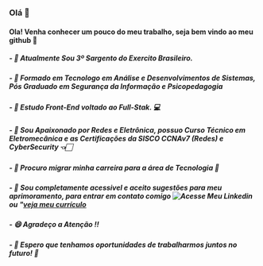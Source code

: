 ### Olá 👋

#### Ola! Venha conhecer um pouco do meu trabalho, seja bem vindo ao meu github 👋

##### - 💪 Atualmente Sou 3º Sargento do Exercito Brasileiro.
##### - 🎉  Formado em Tecnologo em Análise e Desenvolvimentos de Sistemas, Pós Graduado em Segurança da Informação e Psicopedagogia
##### - 📌 Estudo Front-End voltado ao Full-Stak. 💻
##### - 🔌 Sou Apaixonado por Redes e Eletrônica, possuo Curso Técnico em Eletromecânica e as Certificações da SISCO CCNAv7 (Redes) e CyberSecurity 👈🏻
##### - 🚀 Procuro migrar minha carreira para a área de Tecnologia 🚀
##### - 💬 Sou completamente acessivel e aceito sugestões para meu aprimoramento, para entrar em contato comigo ![Acesse Meu Linkedin](https://www.linkedin.com/in/patrick-luiz-716893110/) ou "[veja meu currículo](https://drive.google.com/file/d/1ridUFYiyoRDJApXHXZXlR37dmOQBUE4E/view?usp=sharing)
##### - 😄 Agradeço a Atenção !!
##### - 🚀 Espero que tenhamos oportunidades de trabalharmos juntos no futuro! 🚀


